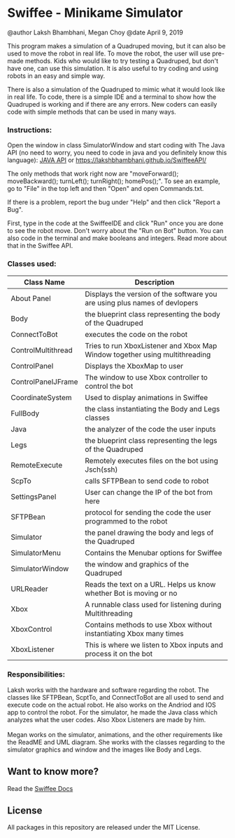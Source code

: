 # Swiffee - Minikame Simulator

@author Laksh Bhambhani, Megan Choy
@date April 9, 2019

This program makes a simulation of a Quadruped moving, but it can also be used to move the robot in real life. To move the robot, the user will use pre-made methods. Kids who would like to try testing a Quadruped, but don't have one, can use this simulation. It is also useful to try coding and using robots in an easy and simple way. 

There is also a simulation of the Quadruped to mimic what it would look like in real life. To code, there is a simple IDE and a terminal to show how the Quadruped is working and if there are any errors. New coders can easily code with simple methods that can be used in many ways.

### Instructions:
Open the window in class SimulatorWindow and start coding with The Java API (no need to worry, you need to code in java and you definitely know this language): <a href=https://lakshbhambhani.github.io/SwiffeeAPI/>JAVA API</a> or https://lakshbhambhani.github.io/SwiffeeAPI/

The only methods that work right now are "moveForward(); moveBackward(); turnLeft(); turnRight(); homePos();". To see an example, go to "File" in the top left and then "Open" and open Commands.txt.

If there is a problem, report the bug under "Help" and then click "Report a Bug".

First, type in the code at the SwiffeeIDE and click "Run" once you are done to see the robot move. Don't worry about the "Run on Bot" button. You can also code in the terminal and make booleans and integers. Read more about that in the Swiffee API.

### Classes used:

| Class Name | Description |
| --- | --- |
| About Panel | Displays the version of the software you are using plus names of devlopers |
| Body | the blueprint class representing the body of the Quadruped |
| ConnectToBot | executes the code on the robot |
| ControlMultithread | Tries to run XboxListener and Xbox Map Window together using multithreading |
| ControlPanel | Displays the XboxMap to user |
| ControlPanelJFrame | The window to use Xbox controller to control the bot |
| CoordinateSystem | Used to display animations in Swiffee |
| FullBody | the class instantiating the Body and Legs classes |
| Java | the analyzer of the code the user inputs |
| Legs | the blueprint class representing the legs of the Quadruped |
| RemoteExecute | Remotely executes files on the bot using Jsch(ssh) |
| ScpTo | calls SFTPBean to send code to robot |
| SettingsPanel | User can change the IP of the bot from here |
| SFTPBean | protocol for sending the code the user programmed to the robot |
| Simulator | the panel drawing the body and legs of the Quadruped |
| SimulatorMenu | Contains the Menubar options for Swiffee |
| SimulatorWindow | the window and graphics of the Quadruped |
| URLReader | Reads the text on a URL. Helps us know whether Bot is moving or no |
| Xbox | A runnable class used for listening during Multithreading |
| XboxControl | Contains methods to use Xbox without instantiating Xbox many times |
| XboxListener | This is where we listen to Xbox inputs and process it on the bot |

### Responsibilities:<br>
Laksh works with the hardware and software regarding the robot. The classes like SFTPBean, ScptTo, and ConnectToBot are all used to send and execute code on the actual robot. He also works on the Andriod and IOS app to control the robot. For the simulator, he made the Java class which analyzes what the user codes. Also Xbox Listeners are made by him.
<br><br>
Megan works on the simulator, animations, and the other requirements like the ReadME and UML diagram. She works with the classes regarding to the simulator graphics and window and the images like Body and Legs.

## Want to know more?
Read the <a href="https://lakshbhambhani.github.io/SwiffeeDocs/">Swiffee Docs</a>

## License

All packages in this repository are released under the MIT License.
